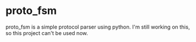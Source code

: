 # proto_fsm

proto_fsm is a simple protocol parser using python.
I'm still working on this, so this project can't be used now.